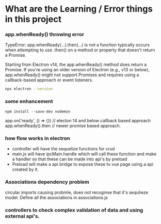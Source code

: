 # What are the Learning / Error things in this project

### app.whenReady() throwing error

TypeError: app.whenReady(...).then(...) is not a function typically occurs when attempting to use .then() on a method or property that doesn't return a Promise.

Starting from Electron v14, the app.whenReady() method does return a Promise. If you're using an older version of Electron (e.g., v13 or below), app.whenReady() might not support Promises and requires using a callback-based approach or event listeners.

```bash
npx electron --version
```

### some enhancement

```
npm install --save-dev nodemon
```

app.on('ready', () => {}) // electon 14 and below callback based approach
app.whenReady().then // newer promise based approach.

### how flow works in electron

- controller will have the sequelize functions for crud
- main.js will have ipcMain.handle which will call these function and make a handler so that these can be made into api's by preload
- Preload will make a api bridge to expose these to vue page using a api created by it.

### Associations dependency problem

circular imports causing probmle, does not recoginse that it's sequlieze model. Define all the associations in associations.js

### controllers to check complex validation of data and using external api's.
